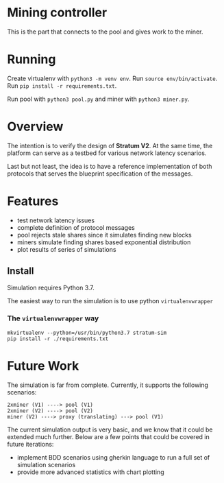 # Mining controller

This is the part that connects to the pool and gives work to the miner.

# Running

Create virtualenv with `python3 -m venv env`.
Run `source env/bin/activate`.
Run `pip install -r requirements.txt`.

Run pool with `python3 pool.py` and miner with `python3 miner.py`.

# Overview

The intention is to verify the design of **Stratum V2**. At the same time, the platform can serve as a testbed for various network latency scenarios.

Last but not least, the idea is to have a reference implementation of both protocols that serves the blueprint specification of the messages.


# Features

- test network latency issues
- complete definition of protocol messages
- pool rejects stale shares since it simulates finding new blocks
- miners simulate finding shares based exponential distribution
- plot results of series of simulations


## Install

Simulation requires Python 3.7.

The easiest way to run the simulation is to use python `virtualenvwrapper`


### The `virtualenvwrapper` way

```
mkvirtualenv --python=/usr/bin/python3.7 stratum-sim
pip install -r ./requirements.txt
```


# Future Work

The simulation is far from complete. Currently, it supports the following
 scenarios:

```
2xminer (V1) ----> pool (V1)
2xminer (V2) ----> pool (V2)
miner (V2) ----> proxy (translating) ---> pool (V1)
```


The current simulation output is very basic, and we know that it could be extended much further. Below are a few points that could be covered in future iterations:
- implement BDD scenarios using gherkin language to run a full set of simulation scenarios
- provide more advanced statistics with chart plotting
